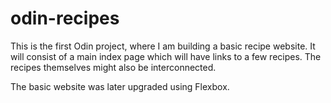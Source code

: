 # odin-recipes
This is the first Odin project, where I am building a basic recipe website. It will consist of a main index page which will have links to a few recipes. The recipes themselves might also be interconnected. 

The basic website was later upgraded using Flexbox. 
